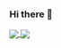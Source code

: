 ### Hi there 👋

<a href="https://github.com/friedrichengel">
  <img align="center" src="https://github-readme-stats.vercel.app/api?username=friedrichengel&show_icons=true&include_all_commits=true&line_height=33&count_private=true&theme=dark" />
  <img align="center" src="https://github-readme-stats.vercel.app/api/top-langs/?username=friedrichengel&langs_count=4&line_height=345&theme=dark" />
</a>

<!--
**friedrichengel/friedrichengel** is a ✨ _special_ ✨ repository because its `README.md` (this file) appears on your GitHub profile.

Here are some ideas to get you started:

- 🔭 I’m currently working on ...
- 🌱 I’m currently learning ...
- 👯 I’m looking to collaborate on ...
- 🤔 I’m looking for help with ...
- 💬 Ask me about ...
- 📫 How to reach me: ...
- 😄 Pronouns: ...
- ⚡ Fun fact: ...
-->
